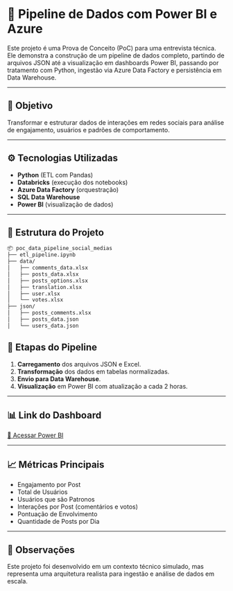 # 🔄 Pipeline de Dados com Power BI e Azure

Este projeto é uma Prova de Conceito (PoC) para uma entrevista técnica. Ele demonstra a construção de um pipeline de dados completo, partindo de arquivos JSON até a visualização em dashboards Power BI, passando por tratamento com Python, ingestão via Azure Data Factory e persistência em Data Warehouse.

---

## 🧠 Objetivo

Transformar e estruturar dados de interações em redes sociais para análise de engajamento, usuários e padrões de comportamento.

---

## ⚙️ Tecnologias Utilizadas

- **Python** (ETL com Pandas)
- **Databricks** (execução dos notebooks)
- **Azure Data Factory** (orquestração)
- **SQL Data Warehouse**
- **Power BI** (visualização de dados)

---

## 📁 Estrutura do Projeto

```bash
📦 poc_data_pipeline_social_medias
├── etl_pipeline.ipynb
├── data/
│   ├── comments_data.xlsx
│   ├── posts_data.xlsx
│   ├── posts_options.xlsx
│   ├── translation.xlsx
│   ├── user.xlsx
│   └── votes.xlsx
├── json/
│   ├── posts_comments.xlsx
│   ├── posts_data.json
│   └── users_data.json
```

## 🔄 Etapas do Pipeline

1. **Carregamento** dos arquivos JSON e Excel.
2. **Transformação** dos dados em tabelas normalizadas.
3. **Envio para Data Warehouse**.
4. **Visualização** em Power BI com atualização a cada 2 horas.

---

## 📊 Link do Dashboard

[🔗 Acessar Power BI](https://app.powerbi.com/view?r=eyJrIjoiNDQ5MTdlMzAtMDhiMS00ZTUxLWE3N2UtNTU1ZjI5OTg1YTQ2IiwidCI6ImQ5ZDliZDhiLTNmMzQtNDQyMy05MmY5LWNmZTg1NDI1MTY1YSJ9)

---

## 📈 Métricas Principais

- Engajamento por Post
- Total de Usuários
- Usuários que são Patronos
- Interações por Post (comentários e votos)
- Pontuação de Envolvimento
- Quantidade de Posts por Dia

---

## 📌 Observações

Este projeto foi desenvolvido em um contexto técnico simulado, mas representa uma arquitetura realista para ingestão e análise de dados em escala.
